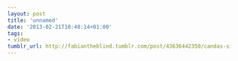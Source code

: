 ```yaml
---
layout: post
title: 'unnamed'
date: '2013-02-21T10:48:14+01:00'
tags:
- video
tumblr_url: http://fabiantheblind.tumblr.com/post/43636442350/candas-sisman-saz-by-the-courtesy-of-plato-art
---
```

